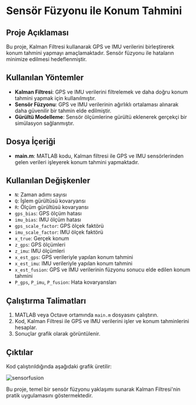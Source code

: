 # Sensör Füzyonu ile Konum Tahmini

## Proje Açıklaması
Bu proje, Kalman Filtresi kullanarak GPS ve IMU verilerini birleştirerek konum tahmini yapmayı amaçlamaktadır. Sensör füzyonu ile hataların minimize edilmesi hedeflenmiştir.

## Kullanılan Yöntemler
- **Kalman Filtresi**: GPS ve IMU verilerini filtrelemek ve daha doğru konum tahmini yapmak için kullanılmıştır.
- **Sensör Füzyonu**: GPS ve IMU verilerinin ağırlıklı ortalaması alınarak daha güvenilir bir tahmin elde edilmiştir.
- **Gürültü Modelleme**: Sensör ölçümlerine gürültü eklenerek gerçekçi bir simülasyon sağlanmıştır.

## Dosya İçeriği
- **main.m**: MATLAB kodu, Kalman filtresi ile GPS ve IMU sensörlerinden gelen verileri işleyerek konum tahmini yapmaktadır.

## Kullanılan Değişkenler
- `N`: Zaman adımı sayısı
- `Q`: İşlem gürültüsü kovaryansı
- `R`: Ölçüm gürültüsü kovaryansı
- `gps_bias`: GPS ölçüm hatası
- `imu_bias`: IMU ölçüm hatası
- `gps_scale_factor`: GPS ölçek faktörü
- `imu_scale_factor`: IMU ölçek faktörü
- `x_true`: Gerçek konum
- `z_gps`: GPS ölçümleri
- `z_imu`: IMU ölçümleri
- `x_est_gps`: GPS verileriyle yapılan konum tahmini
- `x_est_imu`: IMU verileriyle yapılan konum tahmini
- `x_est_fusion`: GPS ve IMU verilerinin füzyonu sonucu elde edilen konum tahmini
- `P_gps`, `P_imu`, `P_fusion`: Hata kovaryansları

## Çalıştırma Talimatları
1. MATLAB veya Octave ortamında `main.m` dosyasını çalıştırın.
2. Kod, Kalman Filtresi ile GPS ve IMU verilerini işler ve konum tahminlerini hesaplar.
3. Sonuçlar grafik olarak görüntülenir.

## Çıktılar
Kod çalıştırıldığında aşağıdaki  grafik üretilir:

![sensorfusion](https://github.com/user-attachments/assets/c0317106-0e35-431a-bb3a-e1c5ae019690)



Bu proje, temel bir sensör füzyonu yaklaşımı sunarak Kalman Filtresi'nin pratik uygulamasını göstermektedir.
